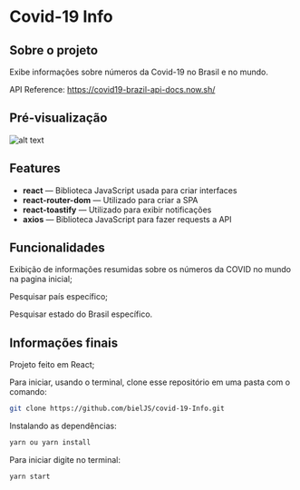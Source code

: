 # Covid-19 Info

## Sobre o projeto

Exibe informações sobre números da Covid-19 no Brasil e no mundo.

API Reference: https://covid19-brazil-api-docs.now.sh/



## Pré-visualização

![alt text](https://i.imgur.com/BHPHWtO.gif)



## Features

- **react** — Biblioteca JavaScript usada para criar interfaces
- **react-router-dom**    — Utilizado para criar a SPA
- **react-toastify**    — Utilizado para exibir notificações
- **axios** — Biblioteca JavaScript para fazer requests a API



## Funcionalidades
Exibição de informações resumidas sobre os números da COVID no mundo na pagina inicial;

Pesquisar país específico;

Pesquisar estado do Brasil específico.




## Informações finais
Projeto feito em React;

Para iniciar, usando o terminal, clone esse repositório em uma pasta com o comando:
```bash
git clone https://github.com/bielJS/covid-19-Info.git
```
Instalando as dependências:
```bash
yarn ou yarn install
```

Para iniciar digite no terminal:
```bash
yarn start
```

